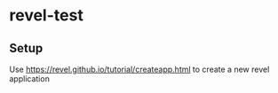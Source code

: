 # revel-test

## Setup
Use https://revel.github.io/tutorial/createapp.html to create a new revel application